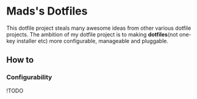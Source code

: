 # Mads's Dotfiles

This dotfile project steals many awesome ideas from other various dotfile projects. The ambition of my dotfile project is to making **dotfiles**(not one-key installer etc) more configurable, manageable and pluggable.

## How to

### Configurability

!TODO

